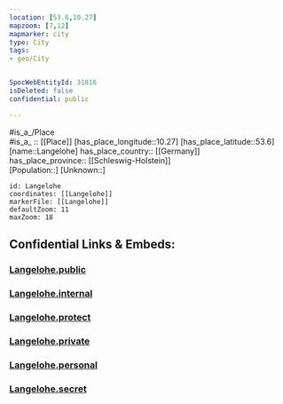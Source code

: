 ```yaml
---
location: [53.6,10.27] 
mapzoom: [7,12] 
mapmarker: city 
type: City
tags:
- geo/City


SpocWebEntityId: 31816
isDeleted: false
confidential: public

---
```

#is_a_/Place  
#is_a_ :: [[Place]] 
[has_place_longitude::10.27] 
[has_place_latitude::53.6] 
[name::Langelohe] 
has_place_country:: [[Germany]]  
has_place_province:: [[Schleswig-Holstein]]  
[Population::] 
[Unknown::] 


```leaflet
id: Langelohe
coordinates: [[Langelohe]] 
markerFile: [[Langelohe]] 
defaultZoom: 11 
maxZoom: 18
```


## Confidential Links & Embeds: 

### [Langelohe.public](/_public/\Earth\Continent\Europe\Europe~Central\Germany\Germany~West\Schleswig-Holstein\counties~SH\Stormarn\cities~Stormarn\Siek\boroughs~Siek\BrunsbekLangelohe.public.md) 

### [Langelohe.internal](/_internal/\Earth\Continent\Europe\Europe~Central\Germany\Germany~West\Schleswig-Holstein\counties~SH\Stormarn\cities~Stormarn\Siek\boroughs~Siek\BrunsbekLangelohe.internal.md) 

### [Langelohe.protect](/_protect/\Earth\Continent\Europe\Europe~Central\Germany\Germany~West\Schleswig-Holstein\counties~SH\Stormarn\cities~Stormarn\Siek\boroughs~Siek\BrunsbekLangelohe.protect.md) 

### [Langelohe.private](/_private/\Earth\Continent\Europe\Europe~Central\Germany\Germany~West\Schleswig-Holstein\counties~SH\Stormarn\cities~Stormarn\Siek\boroughs~Siek\BrunsbekLangelohe.private.md) 

### [Langelohe.personal](/_personal/\Earth\Continent\Europe\Europe~Central\Germany\Germany~West\Schleswig-Holstein\counties~SH\Stormarn\cities~Stormarn\Siek\boroughs~Siek\BrunsbekLangelohe.personal.md) 

### [Langelohe.secret](/_secret/\Earth\Continent\Europe\Europe~Central\Germany\Germany~West\Schleswig-Holstein\counties~SH\Stormarn\cities~Stormarn\Siek\boroughs~Siek\BrunsbekLangelohe.secret.md)

